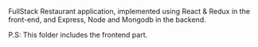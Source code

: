 FullStack Restaurant application, implemented using React & Redux in the front-end, and Express, Node and Mongodb in the backend.

P.S: This folder includes the frontend part.
